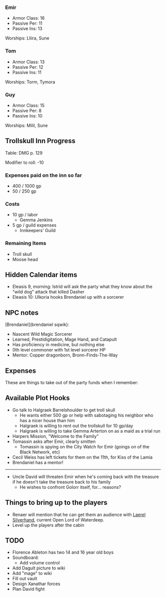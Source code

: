 ### Emir

* Armor Class: 16
* Passive Per: 11
* Passive Ins: 13

Worships: Lliira, Sune

### Tom

* Armor Class: 13
* Passive Per: 12
* Passive Ins: 11

Worships: Torm, Tymora

### Guy
* Armor Class: 15
* Passive Per: 8
* Passive Ins: 10

Worships: Milil, Sune

## Trollskull Inn Progress

Table: DMG p. 129

Modifier to roll: -10

### Expenses paid on the inn so far

* 400 / 1000 gp
* 50 / 250 gp

### Costs

* 10 gp / labor
  * Gemma Jenkins
* 5 gp / guild expenses
  * Innkeepers' Guild

### Remaining Items

* Troll skull
* Moose head

## Hidden Calendar items

* Eleasis 9, morning: Istrid will ask the party what they know about the "wild dog" attack that killed Dasher
* Eleasis 10: Ulkoria hooks Brendaniel up with a sorcerer

## NPC notes

[Brendaniel](brendaniel sqwik):

 * Nascent Wild Magic Sorcerer
 * Learned, Prestidigitation, Mage Hand, and Catapult
 * Has proficiency in medicine, but nothing else
 * 0th level commoner with 1st level sorcerer HP
 * Mentor: Copper dragonborn, Bronn-Finds-The-Way

## Expenses

These are things to take out of the party funds when I remember:

## Available Plot Hooks

* Go talk to Halgraek Barrelshoulder to get troll skull
  * He wants either 500 gp or help with sabotaging his neighbor who has a nicer house than him
  * Halgraek is willing to rent out the trollskull for 10 gp/day
  * Halgraek is willing to take Gemma Arterton on as a maid as a trial run
* Harpers Mission, "Welcome to the Family"
* Tomassin asks after Emir, clearly smitten
  * Tomassin is spying on the City Watch for Emir (goings on of the Black Network, etc)
* Cecil Weiss has left tickets for them on the 11th, for Kiss of the Lamia
* Brendaniel has a mentor!

---

* Uncle David will threaten Emir when he's coming back with the treasure if he doesn't take the treasure back to his family
  * He wishes to confront Golorr itself, for... reasons?

## Things to bring up to the players

* Renaer will mention that he can get them an audience with [Laerel Silverhand](^laeral_silverhand.jpg), current Open Lord of Waterdeep.
* Level up the players after the cabin

## TODO

* Florence Ableton has two 14 and 16 year old boys
* Soundboard:
  * Add volume control
* Add Dagult picture to wiki
* Add "mage" to wiki
* Fill out vault
* Design Xanathar forces
* Plan David fight
